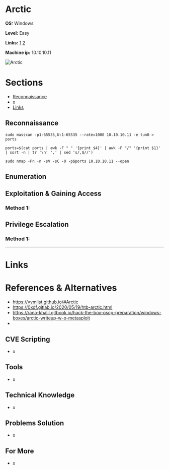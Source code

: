 # Arctic

**OS:** Windows

**Level:** Easy

**Links:** [1](https://www.hackthebox.com/machines/Arctic)  [2](https://app.hackthebox.com/machines/Arctic)

**Machine ip:** 10.10.10.11

![Arctic](https://github.com/h4md153v63n/CTFs/assets/5091265/d397feae-2a4e-407d-b89c-8be5e16dbd0c)


# Sections
+ [Reconnaissance](https://github.com/h4md153v63n/CTFs/blob/main/01_HTB/46_Arctic.md#reconnaissance)
+ x
+ [Links](https://github.com/h4md153v63n/CTFs/blob/main/01_HTB/46_Arctic.md#links)


## Reconnaissance
```
sudo masscan -p1-65535,U:1-65535 --rate=1000 10.10.10.11 -e tun0 > ports

ports=$(cat ports | awk -F " " '{print $4}' | awk -F "/" '{print $1}' | sort -n | tr '\n' ',' | sed 's/,$//')

sudo nmap -Pn -n -sV -sC -O -p$ports 10.10.10.11 --open
```




## Enumeration



## Exploitation & Gaining Access

### Method 1: 




## Privilege Escalation

### Method 1: 


---

# Links

# References & Alternatives
+ https://vvmlist.github.io/#Arctic
+ https://0xdf.gitlab.io/2020/05/19/htb-arctic.html
+ https://rana-khalil.gitbook.io/hack-the-box-oscp-preparation/windows-boxes/arctic-writeup-w-o-metasploit
+ 


## CVE Scripting
+ x 


## Tools
+ x 


## Technical Knowledge
+ x 


## Problems Solution
+ x 


## For More
+ x  

